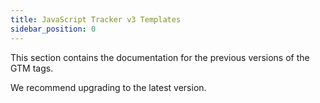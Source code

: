 ```yaml
---
title: JavaScript Tracker v3 Templates
sidebar_position: 0
---
```


This section contains the documentation for the previous versions of the GTM tags.

We recommend upgrading to the latest version.
